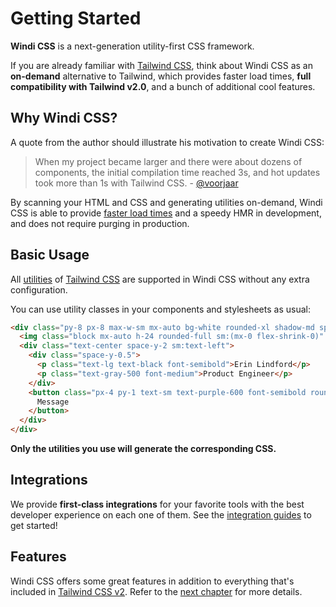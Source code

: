 [tailwind css]: https://tailwindcss.com/docs
[tailwind css v2]: https://blog.tailwindcss.com/tailwindcss-v2
[discussions]: https://github.com/windicss/windicss/discussions
[GitHub Issues]: https://github.com/windicss/windicss/issues?q=is%3Aissue+is%3Aopen+sort%3Aupdated-desc
[GitHub Discussions]: https://github.com/windicss/windicss/discussions
[autoprefixer]: https://goonlinetools.com/autoprefixer/
[utilities reference]: /utilities/
[utilities]: /utilities/
[directives]: /features/directives

[video comparison]: https://twitter.com/antfu7/status/1361398324587163648
[options]: /guide/configuration
[features]: /features/

# Getting Started

**Windi CSS** is a next-generation utility-first CSS framework.

If you are already familiar with [Tailwind CSS], think about Windi CSS as an **on-demand** alternative to Tailwind, which provides faster load times, **full compatibility with Tailwind v2.0**, and a bunch of additional cool features.

## Why Windi CSS?

A quote from the author should illustrate his motivation to create Windi CSS:

> When my project became larger and there were about dozens of components, the initial compilation time reached 3s, and hot updates took more than 1s with Tailwind CSS.
> \- [@voorjaar](https://github.com/voorjaar)

By scanning your HTML and CSS and generating utilities on-demand, Windi CSS is able to provide [faster load times][video comparison] and a speedy HMR in development, and does not require purging in production.

## Basic Usage

All [utilities] of [Tailwind CSS] are supported in Windi CSS without any extra configuration.

You can use utility classes in your components and stylesheets as usual:

```html
<div class="py-8 px-8 max-w-sm mx-auto bg-white rounded-xl shadow-md space-y-2 sm:(py-4 flex items-center space-y-0 space-x-6)">
  <img class="block mx-auto h-24 rounded-full sm:(mx-0 flex-shrink-0)" src="/img/erin-lindford.jpg" alt="Woman's Face" />
  <div class="text-center space-y-2 sm:text-left">
    <div class="space-y-0.5">
      <p class="text-lg text-black font-semibold">Erin Lindford</p>
      <p class="text-gray-500 font-medium">Product Engineer</p>
    </div>
    <button class="px-4 py-1 text-sm text-purple-600 font-semibold rounded-full border border-purple-200 hover:(text-white bg-purple-600 border-transparent) focus:(outline-none ring-2 ring-purple-600 ring-offset-2)">
      Message
    </button>
  </div>
</div>
```

**Only the utilities you use will generate the corresponding CSS.**

## Integrations

We provide **first-class integrations** for your favorite tools with the best developer experience on each one of them. See the [integration guides](/guide/installation) to get started!

## Features

Windi CSS offers some great features in addition to everything that's included in [Tailwind CSS v2][tailwind css v2]. Refer to the [next chapter][features] for more details.
